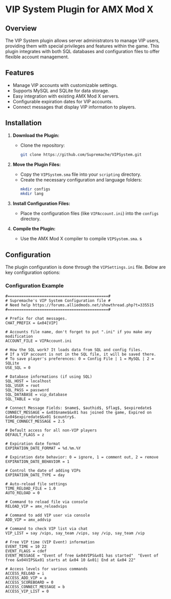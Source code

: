 # VIP System Plugin for AMX Mod X

## Overview
The VIP System plugin allows server administrators to manage VIP users, providing them with special privileges and features within the game. This plugin integrates with both SQL databases and configuration files to offer flexible account management.

## Features
- Manage VIP accounts with customizable settings.
- Supports MySQL and SQLite for data storage.
- Easy integration with existing AMX Mod X servers.
- Configurable expiration dates for VIP accounts.
- Connect messages that display VIP information to players.

## Installation

1. **Download the Plugin:**
   - Clone the repository:
     ```bash
     git clone https://github.com/Supremache/VIPSystem.git
     ```

2. **Move the Plugin Files:**
   - Copy the `VIPSystem.sma` file into your `scripting` directory.
   - Create the necessary configuration and language folders:
     ```bash
     mkdir configs
     mkdir lang
     ```

3. **Install Configuration Files:**
   - Place the configuration files (like `VIPAccount.ini`) into the `configs` directory.

4. **Compile the Plugin:**
   - Use the AMX Mod X compiler to compile `VIPSystem.sma`.
s
## Configuration
The plugin configuration is done through the `VIPSettings.ini` file. Below are key configuration options:

### Configuration Example
```plaintext
#============================================#
# Supremache's VIP System Configuration file #
# Need help https://forums.alliedmods.net/showthread.php?t=335515
#============================================#

# Prefix for chat messages.
CHAT_PREFIX = &x04[VIP]

# Accounts file name, don't forget to put ".ini" if you make any modification
ACCOUNT_FILE = VIPAccount.ini

# How the SQL work? It loads data from SQL and config files. 
# If a VIP account is not in the SQL file, it will be saved there.
# To save player's preferences: 0 = Config File | 1 = MySQL | 2 = SQLite
USE_SQL = 0

# Database informations (if using SQL)
SQL_HOST = localhost
SQL_USER = root
SQL_PASS = password
SQL_DATABASE = vip_database
SQL_TABLE = vip

# Connect Message Fields: $name$, $authid$, $flag$, $expiredate$
CONNECT_MESSAGE = &x03$name$&x01 has joined the game, Expired on &x04$expiredate$&x01 $country$.
TIME_CONNECT_MESSAGE = 2.5

# Default access for all non-VIP players 
DEFAULT_FLAGS = z

# Expiration date format
EXPIRATION_DATE_FORMAT = %d.%m.%Y

# Expiration date behavior: 0 = ignore, 1 = comment out, 2 = remove
EXPIRATION_DATE_BEHAVIOR = 1

# Control the date of adding VIPs
EXPIRATION_DATE_TYPE = day

# Auto-reload file settings
TIME_RELOAD_FILE = 1.0
AUTO_RELOAD = 0

# Command to reload file via console
RELOAD_VIP = amx_reloadvips

# Command to add VIP user via console
ADD_VIP = amx_addvip

# Command to check VIP list via chat
VIP_LIST = say /vips, say_team /vips, say /vip, say_team /vip

# Free VIP time (VIP Event) information
EVENT_TIME = 10 22
EVENT_FLAGS = cdef
EVENT_MESSAGE = "Event of free &x04VIPS&x01 has started"  "Event of free &x04VIPS&x01 starts at &x04 10 &x01| End at &x04 22"

# Access levels for various commands
ACCESS_RELOAD = i
ACCESS_ADD_VIP = a
ACCESS_SCOREBOARD = 0
ACCESS_CONNECT_MESSAGE = b
ACCESS_VIP_LIST = 0
